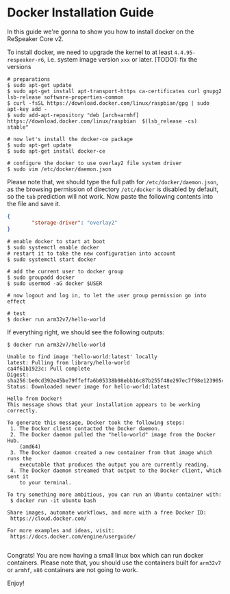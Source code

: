 # Docker Installation Guide


In this guide we're gonna to show you how to install docker on the ReSpeaker Core v2.

To install docker, we need to upgrade the kernel to at least `4.4.95-respeaker-r6`, i.e. system image version `xxx` or later. [TODO]: fix the versions

```shell
# preparations
$ sudo apt-get update
$ sudo apt-get install apt-transport-https ca-certificates curl gnupg2 lsb-release software-properties-common
$ curl -fsSL https://download.docker.com/linux/raspbian/gpg | sudo apt-key add -
$ sudo add-apt-repository "deb [arch=armhf] https://download.docker.com/linux/raspbian  $(lsb_release -cs)  stable"

# now let's install the docker-ce package
$ sudo apt-get update
$ sudo apt-get install docker-ce

# configure the docker to use overlay2 file system driver
$ sudo vim /etc/docker/daemon.json
```

Please note that, we should type the full path for `/etc/docker/daemon.json`, as the browsing permission of directory `/etc/docker` is disabled by default, so the `tab` prediction will not work. Now paste the following contents into the file and save it.

```json
{
       	"storage-driver": "overlay2"
}
```

```shell
# enable docker to start at boot
$ sudo systemctl enable docker
# restart it to take the new configuration into account
$ sudo systemctl start docker

# add the current user to docker group
$ sudo groupadd docker
$ sudo usermod -aG docker $USER

# now logout and log in, to let the user group permission go into effect

# test
$ docker run arm32v7/hello-world
```

If everything right, we should see the following outputs:

```shell
$ docker run arm32v7/hello-world

Unable to find image 'hello-world:latest' locally
latest: Pulling from library/hello-world
ca4f61b1923c: Pull complete
Digest: sha256:be0cd392e45be79ffeffa6b05338b98ebb16c87b255f48e297ec7f98e123905c
Status: Downloaded newer image for hello-world:latest

Hello from Docker!
This message shows that your installation appears to be working correctly.

To generate this message, Docker took the following steps:
 1. The Docker client contacted the Docker daemon.
 2. The Docker daemon pulled the "hello-world" image from the Docker Hub.
    (amd64)
 3. The Docker daemon created a new container from that image which runs the
    executable that produces the output you are currently reading.
 4. The Docker daemon streamed that output to the Docker client, which sent it
    to your terminal.

To try something more ambitious, you can run an Ubuntu container with:
 $ docker run -it ubuntu bash

Share images, automate workflows, and more with a free Docker ID:
 https://cloud.docker.com/

For more examples and ideas, visit:
 https://docs.docker.com/engine/userguide/
 
```

Congrats! You are now having a small linux box which can run docker containers. Please note that, you should use the containers built for `arm32v7` or `armhf`, `x86` containers are not going to work.

 Enjoy!





